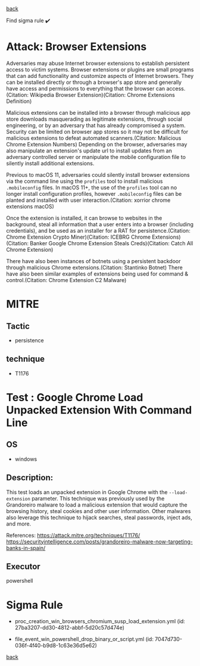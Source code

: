 
[back](../index.md)

Find sigma rule :heavy_check_mark: 

# Attack: Browser Extensions 

Adversaries may abuse Internet browser extensions to establish persistent access to victim systems. Browser extensions or plugins are small programs that can add functionality and customize aspects of Internet browsers. They can be installed directly or through a browser's app store and generally have access and permissions to everything that the browser can access.(Citation: Wikipedia Browser Extension)(Citation: Chrome Extensions Definition)

Malicious extensions can be installed into a browser through malicious app store downloads masquerading as legitimate extensions, through social engineering, or by an adversary that has already compromised a system. Security can be limited on browser app stores so it may not be difficult for malicious extensions to defeat automated scanners.(Citation: Malicious Chrome Extension Numbers) Depending on the browser, adversaries may also manipulate an extension's update url to install updates from an adversary controlled server or manipulate the mobile configuration file to silently install additional extensions.

Previous to macOS 11, adversaries could silently install browser extensions via the command line using the <code>profiles</code> tool to install malicious <code>.mobileconfig</code> files. In macOS 11+, the use of the <code>profiles</code> tool can no longer install configuration profiles, however <code>.mobileconfig</code> files can be planted and installed with user interaction.(Citation: xorrior chrome extensions macOS)

Once the extension is installed, it can browse to websites in the background, steal all information that a user enters into a browser (including credentials), and be used as an installer for a RAT for persistence.(Citation: Chrome Extension Crypto Miner)(Citation: ICEBRG Chrome Extensions)(Citation: Banker Google Chrome Extension Steals Creds)(Citation: Catch All Chrome Extension)

There have also been instances of botnets using a persistent backdoor through malicious Chrome extensions.(Citation: Stantinko Botnet) There have also been similar examples of extensions being used for command & control.(Citation: Chrome Extension C2 Malware)

# MITRE
## Tactic
  - persistence


## technique
  - T1176


# Test : Google Chrome Load Unpacked Extension With Command Line
## OS
  - windows


## Description:
This test loads an unpacked extension in Google Chrome with the `--load-extension` parameter. This technique was previously used by the Grandoreiro malware to load a malicious extension that would capture the browsing history, steal cookies and other user information. Other malwares also leverage this technique to hijack searches, steal passwords, inject ads, and more.

References:
https://attack.mitre.org/techniques/T1176/
https://securityintelligence.com/posts/grandoreiro-malware-now-targeting-banks-in-spain/

## Executor
powershell

# Sigma Rule
 - proc_creation_win_browsers_chromium_susp_load_extension.yml (id: 27ba3207-dd30-4812-abbf-5d20c57d474e)

 - file_event_win_powershell_drop_binary_or_script.yml (id: 7047d730-036f-4f40-b9d8-1c63e36d5e62)



[back](../index.md)
